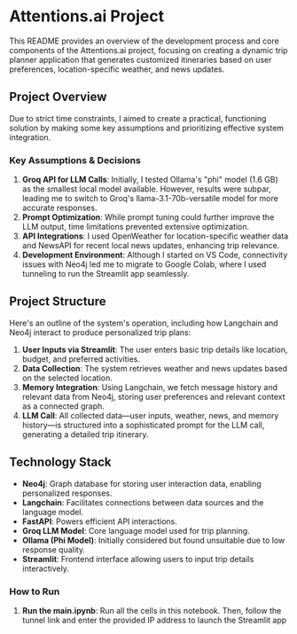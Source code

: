 # Attentions.ai Project

This README provides an overview of the development process and core components of the Attentions.ai project, focusing on creating a dynamic trip planner application that generates customized itineraries based on user preferences, location-specific weather, and news updates.

## Project Overview
Due to strict time constraints, I aimed to create a practical, functioning solution by making some key assumptions and prioritizing effective system integration.

### Key Assumptions & Decisions
1. **Groq API for LLM Calls**: Initially, I tested Ollama's "phi" model (1.6 GB) as the smallest local model available. However, results were subpar, leading me to switch to Groq's llama-3.1-70b-versatile model for more accurate responses. 
2. **Prompt Optimization**: While prompt tuning could further improve the LLM output, time limitations prevented extensive optimization.
3. **API Integrations**: I used OpenWeather for location-specific weather data and NewsAPI for recent local news updates, enhancing trip relevance.
4. **Development Environment**: Although I started on VS Code, connectivity issues with Neo4j led me to migrate to Google Colab, where I used tunneling to run the Streamlit app seamlessly.

## Project Structure

Here's an outline of the system's operation, including how Langchain and Neo4j interact to produce personalized trip plans:

1. **User Inputs via Streamlit**: The user enters basic trip details like location, budget, and preferred activities.
2. **Data Collection**: The system retrieves weather and news updates based on the selected location.
3. **Memory Integration**: Using Langchain, we fetch message history and relevant data from Neo4j, storing user preferences and relevant context as a connected graph.
4. **LLM Call**: All collected data—user inputs, weather, news, and memory history—is structured into a sophisticated prompt for the LLM call, generating a detailed trip itinerary.

## Technology Stack
- **Neo4j**: Graph database for storing user interaction data, enabling personalized responses.
- **Langchain**: Facilitates connections between data sources and the language model.
- **FastAPI**: Powers efficient API interactions.
- **Groq LLM Model**: Core language model used for trip planning.
- **Ollama (Phi Model)**: Initially considered but found unsuitable due to low response quality.
- **Streamlit**: Frontend interface allowing users to input trip details interactively.

### How to Run
1. **Run the main.ipynb**: Run all the cells in this notebook. Then, follow the tunnel link and enter the provided IP address to launch the Streamlit app
